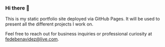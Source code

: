 ### Hi there 👋

This is my static portfolio site deployed via GitHub Pages. It will be used to present all the different projects I work on.

Feel free to reach out for business inquiries or professional curiosity at [fedebenavidez@live.com](mailto:fedebenavidez@live.com).
